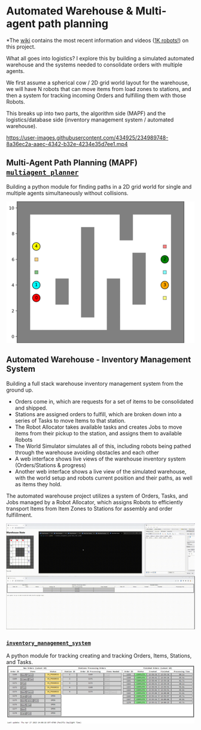 # Automated Warehouse & Multi-agent path planning

*The [wiki](https://github.com/Elucidation/mapf-multiagent-robot-planning/wiki) contains the most recent information and videos ([1K robots!](https://github.com/Elucidation/mapf-multiagent-robot-planning/assets/434925/e7c71c64-2af6-4b10-a2c1-b1b9d197078e)) on this project.

What all goes into logistics? I explore this by building a simulated automated warehouse and the systems needed to consolidate orders with multiple agents.

We first assume a spherical cow / 2D grid world layout for the warehouse, we will have N robots that can move items from load zones to stations, 
and then a system for tracking incoming Orders and fulfilling them with those Robots. 

This breaks up into two parts, the algorithm side (MAPF) and the logistics/database side (inventory management system / automated warehouse).



https://user-images.githubusercontent.com/434925/234989748-8a36ec2a-aaec-4342-b32e-4234e35d7ee1.mp4

## Multi-Agent Path Planning (MAPF)  [`multiagent_planner`](dev/multiagent_planner/)
Building a python module for finding paths in a 2D grid world for single and multiple agents simultaneously without collisions.

![test1 animation](media/scenario4.gif)

## Automated Warehouse - Inventory Management System

Building a full stack warehouse inventory management system from the ground up. 

* Orders come in, which are requests for a set of items to be consolidated and shipped.
* Stations are assigned orders to fulfill, which are broken down into a series of Tasks to move Items to that station.
* The Robot Allocator takes available tasks and creates Jobs to move items from their pickup to the station, and assigns them to available Robots
* The World Simulator simulates all of this, including robots being pathed through the warehouse avoiding obstacles and each other
* A web interface shows live views of the warehouse inventory system (Orders/Stations & progress)
* Another web interface shows a live view of the simulated warehouse, with the world setup and robots current position and their paths, as well as items they hold.

The automated warehouse project utilizes a system of Orders, Tasks, and Jobs managed by a Robot Allocator, which assigns Robots to efficiently transport Items from Item Zones to Stations for assembly and order fulfillment.

![Example automated warehouse](media/media_automated_warehouse_example1.gif)

### [`inventory_management_system`](dev/inventory_management_system/)

A python module for tracking creating and tracking Orders, Items, Stations, and Tasks.
![IMS Web UI](media/ims_example.png)

###


